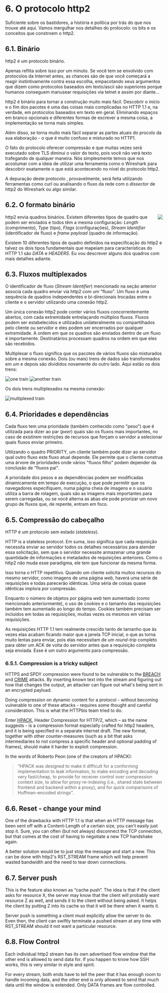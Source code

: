 # 6. O protocolo http2

Suficiente sobre os bastidores, a história e política por trás do que nos trouxe até aqui. Vamos mergulhar nos detalhes do protocolo: os bits e os conceitos que constroem o http2.

## 6.1. Binário

http2 é um protocolo binário.

Apenas reflita sobre isso por um minuto. Se você tem se envolvido com protocolos da Internet antes, as chances são de que você começará a reagir instintivamente contra essa escolha, empacotando seus argumentos que dizem como protocolos baseados em texto/ascii são superiores porque humanos conseguem manusear requisições via telnet e assim por diante...

http2 é binário para tornar a construção muito mais fácil. Descobrir o início e o fim dos pacotes é uma das coisas mais complicadas no HTTP 1.1 e, na verdade, em protocolos baseados em texto em geral. Eliminando espaços em branco opcionais e diferentes formas de escrever a mesma coisa, a implementação se torna mais simples.

Além disso, se torna muito mais fácil separar as partes atuais do procolo da sua elaboração - o que é muito confuso e misturado no HTTP1.

O fato do protocolo oferecer compressão e que muitas vezes será executado sobre TLS diminui o valor do texto, pois você não verá texto trafegando de qualquer maneira. Nós simplesmente temos que nos acostumar com a ideia de utilizar uma ferramenta como o Wireshark para descobrir exatamente o que está acontecendo no nível do protocolo http2.

A depuração deste protocolo , provavelmente, será feita utilizando ferramentas como curl ou analisando o fluxo da rede com o _dissector_ de http2 do Wireshark ou algo similar.

## 6.2. O formato binário

<img style="float: right;" src="https://raw.githubusercontent.com/bagder/http2-explained/master/images/frame-layout.png" />

http2 envia quadros binários. Existem diferentes tipos de quadro que podem ser enviados e todos têm a mesma configuração: _Length_ (comprimento), _Type_ (tipo), _Flags_ (configurações), _Stream Identifier_ (identificador de fluxo) e _frame payload_ (quadro de informação).

Existem 10 diferentes tipos de quadro definidos na especificação do http2 e talvez os dois tipos fundamentais que mapeiam para características do HTTP 1.1 são _DATA_ e _HEADERS_. Eu vou descrever alguns dos quadros com mais detalhes adiante.

## 6.3. Fluxos multiplexados

O identificador de fluxo (_Stream Identifier_) mencionado na seção anterior associa cada quadro enviar via http2 com um "fluxo". Um fluxo é uma sequência de quadros independentes e bi-direcionais trocadas entre o cliente e o servidor utilizando uma conexão http2.

Um única conexão http2 pode conter vários fluxos concorrentemente abertos, com cada extremidade entrelaçando múltiplos fluxos. Fluxos podem ser estabelecidos e utilizados unilateralmente ou compartilhados pelo cliente ou servidor e eles podem ser encerrados por qualquer extremidade. A ordem em que os quadros são enviados dentro de um fluxo é importamente. Destinatários processam quadros na ordem em que eles são recebidos.

Multiplexar o fluxo significa que os pacotes de vários fluxos são misturados sobre a mesma conexão. Dois (ou mais) trens de dados são transformados em um e depois são divididos novamente do outro lado. Aqui estão os dois trens:

![one train](https://raw.githubusercontent.com/bagder/http2-explained/master/images/train-justin.jpg)
![another train](https://raw.githubusercontent.com/bagder/http2-explained/master/images/train-ikea.jpg)

Os dois trens multiplexados na mesma conexão:

![multiplexed train](https://raw.githubusercontent.com/bagder/http2-explained/master/images/train-multiplexed.jpg)

## 6.4. Prioridades e dependências

Cada fluxo tem uma prioridade (também conhecido como "peso") que é utilizada para dizer ao par (_peer_) quais são os fluxos mais importantes, no caso de existirem restrições de recursos que forçam o servidor a selecionar quais fluxos enviar primeiro.

Utilizando o quadro PRIORITY, um cliente também pode dizer ao servidor qual outro fluxo este fluxo atual depende. Ele permite que o cliente construa uma árvore de prioridades onde vários "fluxos filho" podem depender da conclusão de "fluxos pai".

A prioridade dos pesos e as dependências podem ser modificadas dinamicamente em tempo de execução, o que pode permitir que os navegadores especifiquem, numa página cheia de imagens e o usuário utiliza a barra de rolagem, quais são as imagens mais importantes para serem carregadas, ou se você alterna as abas ele pode priorizar um novo grupo de fluxos que, de repente, entram em foco.

## 6.5. Compressão do cabeçalho

HTTP é um protocolo sem estado (_stateless_).

HTTP is a stateless protocol. Em suma, isso significa que cada requisição necessita enviar ao servidor todos os detalhes necessários para atender essa solicitação, sem que o servidor necessite armazenar uma grande quantidade de informações e metadados de requisições anteriores. Como o http2 não muda esse paradigma, ele tem que funcionar da mesma forma.

Isso torna o HTTP repetitivo. Quando um cliente solicita muitos recursos do mesmo servidor, como imagens de uma página _web_, haverá uma série de requisições e todas parecerão idênticas. Uma séria de coisas quase idênticas implora por compressão.

Enquanto o número de objetos por página _web_ tem aumentado (como mencionado anteriormente), o uso de cookies e o tamanho das requisições também tem aumentado ao longo do tempo. Cookies também precisam ser incluídos em todas as requisições, muitas vezes os mesmos em várias requisições.

As requisições HTTP 1.1 tem realmente crescido tanto de tamanho que às vezes elas acabam ficando maior que a janela TCP inicial, o que as torna muito lentas para enviar, pois elas necessitam de um _round-trip_ completo para obter um ACK de volta do servidor antes que a requisição completa seja enviada. Esse é um outro argumento para compressão.

### 6.5.1. Compression is a tricky subject

HTTPS and SPDY compression were found to be vulnerable to the [BREACH](http://en.wikipedia.org/wiki/BREACH_%28security_exploit%29) and [CRIME](http://en.wikipedia.org/wiki/CRIME) attacks. By inserting known text into the stream and figuring out how that changes the output, an attacker can figure out what's being sent in an encrypted payload.

Doing compression on dynamic content for a protocol - without becoming vulnerable to one of these attacks - requires some thought and careful consideration. This is what the HTTPbis team tried to do.

Enter [HPACK](http://www.rfc-editor.org/rfc/rfc7541.txt), Header Compression for HTTP/2, which – as the name suggests - is a compression format especially crafted for http2 headers, and it is being specified in a separate internet draft. The new format, together with other counter-measures (such as a bit that asks intermediaries to not compress a specific header and optional padding of frames), should make it harder to exploit compression.

In the words of Roberto Peon (one of the creators of HPACK):

> “HPACK was designed to make it difficult for a conforming implementation to
> leak information, to make encoding and decoding very fast/cheap, to provide
> for receiver control over compression context size, to allow for proxy
> re-indexing (i.e., shared state between frontend and backend within a proxy),
> and for quick comparisons of Huffman-encoded strings”.

## 6.6. Reset - change your mind

One of the drawbacks with HTTP 1.1 is that when an HTTP message has been sent
off with a Content-Length of a certain size, you can't easily just stop
it. Sure, you can often (but not always) disconnect the TCP connection, but that
comes at the cost of having to negotiate a new TCP handshake again.

A better solution would be to just stop the message and start a new. This can be done with http2's RST_STREAM frame which will help prevent wasted bandwidth and the need to tear down connections.

## 6.7. Server push

This is the feature also known as “cache push”. The idea is that if the client asks for resource X, the server may know that the client will probably want resource Z as well, and sends it to the client without being asked. It helps the client by putting Z into its cache so that it will be there when it wants it.

Server push is something a client must explicitly allow the server to do. Even then, the client can swiftly terminate a pushed stream at any time with RST_STREAM should it not want a particular resource.

## 6.8. Flow Control

Each individual http2 stream has its own advertised flow window that the other end is allowed to send data for. If you happen to know how SSH works, this is very similar in style and spirit.

For every stream, both ends have to tell the peer that it has enough room to handle incoming data, and the other end is only allowed to send that much data until the window is extended. Only DATA frames are flow controlled.
